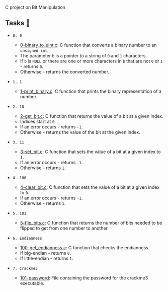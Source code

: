 C project on Bit Manipulation



## Tasks :page_with_curl:

* `0. 0`
  * [0-binary_to_uint.c](./0-binary_to_uint.c): C function that converts a binary number
  to an `unsigned int`.
  * The parameter `b` is a pointer to a string of `0` and `1` characters.
  * If `b` is `NULL` or there are one or more characters in `b` that are
  not `0` or `1` - returns `0`.
  * Otherwise - returns the converted number.

* `1. 1`
  * [1-print_binary.c](./1-print_binary.c): C function that prints the binary representation
  of a number.

* `2. 10`
  * [2-get_bit.c](./2-get_bit.c): C function that returns the value of a bit at a
  given index.
  * Indices start at `0`.
  * If an error occurs - returns `-1`.
  * Otherwise - returns the value of the bit at the given index.

* `3. 11`
  * [3-set_bit.c](./3-set_bit.c): C function that sets the value of a bit at a given index
  to `1`.
  * If an error occurs - returns `-1`.
  * Otherwise - returns `1`.

* `4. 100`
  * [4-clear_bit.c](./4-clear_bit.c): C function that sets the value of a bit at
  a given index to `0`.
  * If an error occurs - returns `-1`.
  * Otherwise - returns `1`.

* `5. 101`
  * [5-flip_bits.c](./5-flip_bits.c): C function that returns the number of bits needed
  to be flipped to get from one number to another.

* `6. Endianness`
  * [100-get_endianness.c](./100-get_endianness.c): C function that checks the endianness.
  * If big-endian - returns `0`.
  * If little-endian - returns `1`.

* `7. Crackme3`
  * [101-password](./101-password): File containing the password for the crackme3 executable.

